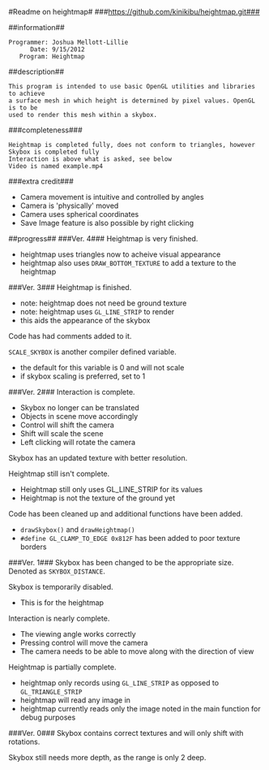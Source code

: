 #Readme on heightmap#
###https://github.com/kinikibu/heightmap.git###

##information##
```
Programmer: Joshua Mellott-Lillie
      Date: 9/15/2012
   Program: Heightmap
```

##description##
```
This program is intended to use basic OpenGL utilities and libraries to achieve
a surface mesh in which height is determined by pixel values. OpenGL is to be
used to render this mesh within a skybox.
```

###completeness###
```
Heightmap is completed fully, does not conform to triangles, however
Skybox is completed fully
Interaction is above what is asked, see below
Video is named example.mp4
```

###extra credit###
+ Camera movement is intuitive and controlled by angles
+ Camera is 'physically' moved
+ Camera uses spherical coordinates
+ Save Image feature is also possible by right clicking



##progress##
###Ver. 4###
Heightmap is very finished.
+ heightmap uses triangles now to acheive visual appearance
+ heightmap also uses ```DRAW_BOTTOM_TEXTURE``` to add a texture to the heightmap

###Ver. 3###
Heightmap is finished.
+ note: heightmap does not need be ground texture
+ note: heightmap uses ```GL_LINE_STRIP``` to render
+ this aids the appearance of the skybox

Code has had comments added to it.

```SCALE_SKYBOX``` is another compiler defined variable.
+ the default for this variable is 0 and will not scale
+ if skybox scaling is preferred, set to 1

###Ver. 2###
Interaction is complete.
+ Skybox no longer can be translated
+ Objects in scene move accordingly
+ Control will shift the camera
+ Shift will scale the scene
+ Left clicking will rotate the camera

Skybox has an updated texture with better resolution.

Heightmap still isn't complete.
+ Heightmap still only uses GL_LINE_STRIP for its values
+ Heightmap is not the texture of the ground yet

Code has been cleaned up and additional functions have been added.
+ ```drawSkybox()``` and ```drawHeightmap()```
+ ```#define GL_CLAMP_TO_EDGE 0x812F``` has been added to poor texture borders

###Ver. 1###
Skybox has been changed to be the appropriate size. Denoted as ```SKYBOX_DISTANCE```.

Skybox is temporarily disabled.
+ This is for the heightmap

Interaction is nearly complete.
+ The viewing angle works correctly
+ Pressing control will move the camera
+ The camera needs to be able to move along with the direction of view

Heightmap is partially complete.
+ heightmap only records using ```GL_LINE_STRIP``` as opposed to ```GL_TRIANGLE_STRIP```
+ heightmap will read any image in
+ heightmap currently reads only the image noted in the main function for debug purposes


###Ver. 0###
Skybox contains correct textures and will only shift with rotations.

Skybox still needs more depth, as the range is only 2 deep.
